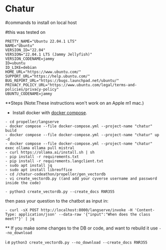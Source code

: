 # Chatur

#commands to install on local host

#this was tested on
```
PRETTY_NAME="Ubuntu 22.04.1 LTS"
NAME="Ubuntu"
VERSION_ID="22.04"
VERSION="22.04.1 LTS (Jammy Jellyfish)"
VERSION_CODENAME=jammy
ID=ubuntu
ID_LIKE=debian
HOME_URL="https://www.ubuntu.com/"
SUPPORT_URL="https://help.ubuntu.com/"
BUG_REPORT_URL="https://bugs.launchpad.net/ubuntu/"
PRIVACY_POLICY_URL="https://www.ubuntu.com/legal/terms-and-policies/privacy-policy"
UBUNTU_CODENAME=jammy
```
**Steps (Note:These instructions won't work on an Apple m1 mac.)
  
- Install docker with  [docker compose](https://docs.docker.com/compose/install/).
```- git clone https://github.com/ua-data7/chatur-codeathon
- cd propeller/langserve
- docker compose --file docker-compose.yml --project-name "chatur" build
- docker compose --file docker-compose.yml --project-name "chatur" up -d
- docker compose --file docker-compose.yml --project-name "chatur" exec ollama ollama pull mistral
- curl https://ollama.ai/install.sh | sh
- pip install -r requirements.txt
- pip install -r requirements.langclient.txt
- sudo apt install jq
- sudo apt install libreoffice
- cd /chatur-codeathon/propeller/gen_vectordb
- vi create_vectordb.py ((and add your cyverse username and password inside the code)
```



`- python3 create_vectordb.py --create_docs RNR355`

then pass your question to the chatbot as input in:

`- curl -sX POST http://localhost:8000/langserve/invoke -H 'Content-Type: application/json' --data-raw '{"input":"When does the class meet?"}' | jq`




** If you make some changes to the DB or code, and want to rebuild it use `--no_download`

i.e 
```python3 create_vectordb.py --no_download --create_docs RNR355 ```
